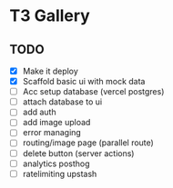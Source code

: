 # T3 Gallery

## TODO

- [x] Make it deploy
- [x] Scaffold basic ui with mock data
- [ ] Acc setup database (vercel postgres)
- [ ] attach database to ui
- [ ] add auth
- [ ] add image upload
- [ ] error managing
- [ ] routing/image page (parallel route)
- [ ] delete button (server actions)
- [ ] analytics posthog
- [ ] ratelimiting upstash
